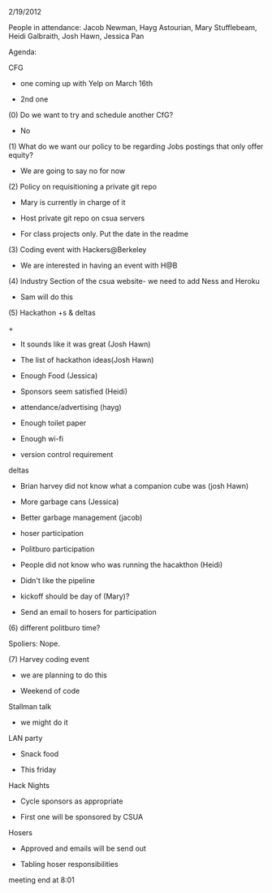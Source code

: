 2/19/2012

People in attendance: Jacob Newman, Hayg Astourian, Mary Stufflebeam,
Heidi Galbraith, Josh Hawn, Jessica Pan

Agenda:

CFG

-   one coming up with Yelp on March 16th

-   2nd one

\(0) Do we want to try and schedule another CfG?

-   No

\(1) What do we want our policy to be regarding Jobs postings that only
offer equity?

-   We are going to say no for now

\(2) Policy on requisitioning a private git repo

-   Mary is currently in charge of it

-   Host private git repo on csua servers

-   For class projects only. Put the date in the readme

\(3) Coding event with Hackers@Berkeley

-   We are interested in having an event with H@B

\(4) Industry Section of the csua website- we need to add Ness and Heroku

-   Sam will do this

\(5) Hackathon +s & deltas

\+

-   It sounds like it was great (Josh Hawn)

-   The list of hackathon ideas(Josh Hawn)

-   Enough Food (Jessica)

-   Sponsors seem satisfied (Heidi)

-   attendance/advertising (hayg)

-   Enough toilet paper

-   Enough wi-fi

-   version control requirement

deltas

-   Brian harvey did not know what a companion cube was (josh Hawn)

-   More garbage cans (Jessica)

-   Better garbage management (jacob)

-   hoser participation

-   Politburo participation

-   People did not know who was running the hacakthon (Heidi)

-   Didn't like the pipeline

-   kickoff should be day of (Mary)?

-   Send an email to hosers for participation

\(6) different politburo time?

Spoliers: Nope.

\(7) Harvey coding event

-   we are planning to do this

-   Weekend of code

Stallman talk

-   we might do it

LAN party

-   Snack food

-   This friday

Hack Nights

-   Cycle sponsors as appropriate

-   First one will be sponsored by CSUA

Hosers

-   Approved and emails will be send out

-   Tabling hoser responsibilities

meeting end at 8:01
